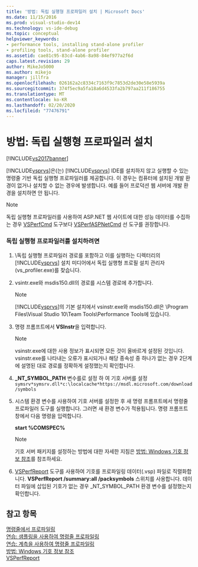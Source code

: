 ```yaml
---
title: '방법: 독립 실행형 프로파일러 설치 | Microsoft Docs'
ms.date: 11/15/2016
ms.prod: visual-studio-dev14
ms.technology: vs-ide-debug
ms.topic: conceptual
helpviewer_keywords:
- performance tools, installing stand-alone profiler
- profiling tools, stand-alone profiler
ms.assetid: cae81c95-83cd-4ab6-8a98-84ef977a2f6d
caps.latest.revision: 29
author: MikeJo5000
ms.author: mikejo
manager: jillfra
ms.openlocfilehash: 026162a2c8334c7163f9c7853d2de30e58e5939a
ms.sourcegitcommit: 374f5ec9a5fa18a6d4533fa2b797aa211f186755
ms.translationtype: MT
ms.contentlocale: ko-KR
ms.lasthandoff: 02/20/2020
ms.locfileid: "77476791"
---
```

# <a name="how-to-install-the-stand-alone-profiler"></a>방법: 독립 실행형 프로파일러 설치
[!INCLUDE[vs2017banner](../includes/vs2017banner.md)]

[!INCLUDE[vsprvs](../includes/vsprvs-md.md)]은(는) [!INCLUDE[vsprvs](../includes/vsprvs-md.md)] IDE를 설치하지 않고 실행할 수 있는 명령줄 기반 독립 실행형 프로파일러를 제공합니다. 이 경우는 컴퓨터에 설치된 개발 환경이 없거나 설치할 수 없는 경우에 발생합니다. 예를 들어 프로덕션 웹 서버에 개발 환경을 설치하면 안 됩니다.  
  
> [!NOTE]
> 독립 실행형 프로파일러를 사용하여 ASP.NET 웹 사이트에 대한 성능 데이터를 수집하는 경우 [VSPerfCmd](../profiling/vsperfaspnetcmd.md) 도구보다 [VSPerfASPNetCmd](../profiling/vsperfcmd.md) 선 도구를 권장합니다.  
  
### <a name="to-install-the-stand-alone-profiler"></a>독립 실행형 프로파일러를 설치하려면  
  
1. \독립 실행형 프로파일러 경로를 포함하고 이를 실행하는 디렉터리의 [!INCLUDE[vsprvs](../includes/vsprvs-md.md)] 설치 미디어에서 독립 실행형 프로필 설치 관리자(vs_profiler.exe)를 찾습니다.  
  
2. vsintr.exe와 msdis150.dll의 경로를 시스템 경로에 추가합니다.  
  
    > [!NOTE]
    > [!INCLUDE[vsprvs](../includes/vsprvs-md.md)]의 기본 설치에서 vsinstr.exe와 msdis150.dll은 \Program Files\Visual Studio 10\Team Tools\Performance Tools에 있습니다.  
  
3. 명령 프롬프트에서 **VSInstr**을 입력합니다.  
  
    > [!NOTE]
    > vsinstr.exe에 대한 사용 정보가 표시되면 모든 것이 올바르게 설정된 것입니다. vsinstr.exe를 나타내는 오류가 표시되거나 해당 종속성 중 하나가 없는 경우 2단계에 설명된 대로 경로를 정확하게 설정했는지 확인합니다.  
  
4. **_NT_SYMBOL_PATH** 변수를로 설정 하 여 기호 서버를 설정 `symsrv*symsrv.dll*c:\localcache*https://msdl.microsoft.com/download/symbols`  
  
5. 시스템 환경 변수를 사용하여 기호 서버를 설정한 후 새 명령 프롬프트에서 명령줄 프로파일러 도구를 실행합니다. 그러면 새 환경 변수가 적용됩니다. 명령 프롬프트 창에서 다음 명령을 입력합니다.  
  
     **start %COMSPEC%**  
  
    > [!NOTE]
    > 기호 서버 패키지를 설정하는 방법에 대한 자세한 지침은 [방법: Windows 기호 정보 참조](../profiling/how-to-reference-windows-symbol-information.md)를 참조하세요.  
  
6. [VSPerfReport](../profiling/vsperfreport.md) 도구를 사용하여 기호를 프로파일링 데이터(.vsp) 파일로 직렬화합니다. **VSPerfReport /summary:all /packsymbols** 스위치를 사용합니다. 데이터 파일에 삽입된 기호가 없는 경우 _NT_SYMBOL_PATH 환경 변수를 설정했는지 확인합니다.  
  
## <a name="see-also"></a>참고 항목  
 [명령줄에서 프로파일링](../profiling/using-the-profiling-tools-from-the-command-line.md)   
 [연습: 샘플링을 사용하여 명령줄 프로파일링](../profiling/walkthrough-command-line-profiling-using-sampling.md)   
 [연습: 계측을 사용하여 명령줄 프로파일링](../profiling/walkthrough-command-line-profiling-using-instrumentation.md)   
 [방법: Windows 기호 정보 참조](../profiling/how-to-reference-windows-symbol-information.md)   
 [VSPerfReport](../profiling/vsperfreport.md)
